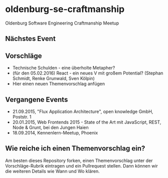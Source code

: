 # oldenburg-se-craftmanship
Oldenburg Software Engineering Craftmanship Meetup

## Nächstes Event

## Vorschläge
* Technische Schulden - eine überholte Metapher?
* (für den 05.02.2016) React - ein neues V mit großem Potential? (Stephan Schmidt, Renke Grunwald, Sven Kölpin)
* Hier einen neuen Themenvorschlag anfügen

## Vergangene Events
* 21.09.2015, "Flux Application Architecture", open knowledge GmbH, Poststr. 1
* 20.01.2015, Web Frontends 2015 - State of the Art mit JavaScript, REST, Node & Grunt, bei den Jungen Haien
* 18.09.2014, Kennenlern-Meetup, Phoenix

## Wie reiche ich einen Themenvorschlag ein?
Am besten dieses Repository forken, einen Themenvorschlag unter der Vorschläge-Rubrik eintragen und ein Pullrequest stellen. Dann können wir die weiteren Details wie Wann und Wo klären.
